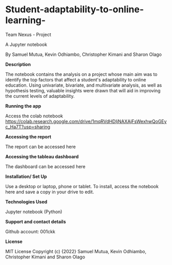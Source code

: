 # Student-adaptability-to-online-learning-
Team Nexus - Project

A Jupyter notebook

By Samuel Mutua, Kevin Odhiambo, Christopher Kimani and Sharon Olago

**Description**

The notebook contains the analysis on a project whose main aim was to identify the top factors that affect a student's adaptability to online education. Using univariate, bivariate, and multivariate analysis, as well as hypothesis testing, valuable insights were drawn that will aid in improving the current levels of adaptability.

**Running the app** 

Access the colab notebook https://colab.research.google.com/drive/1mqRVdHDIjNAXAjFsWexhwQoGEyc_Ha7T?usp=sharing

**Accessing the report**

The report can be accessed here

**Accessing the tableau dashboard**

The dashboard can be accessed here

**Installation/ Set Up**

Use a desktop or laptop, phone or tablet.
To install, access the notebook here and save a copy in your drive to edit.

**Technologies Used**

Jupyter notebook (Python)

**Support and contact details**

Github account: 001ckk

**License**

MIT License Copyright (c) {2022} Samuel Mutua, Kevin Odhiambo, Christopher Kimani and Sharon Olago
